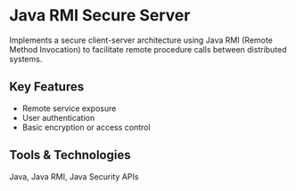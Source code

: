 # Java RMI Secure Server

Implements a secure client-server architecture using Java RMI (Remote Method Invocation) to facilitate remote procedure calls between distributed systems.

## Key Features
- Remote service exposure
- User authentication
- Basic encryption or access control

## Tools & Technologies
Java, Java RMI, Java Security APIs
